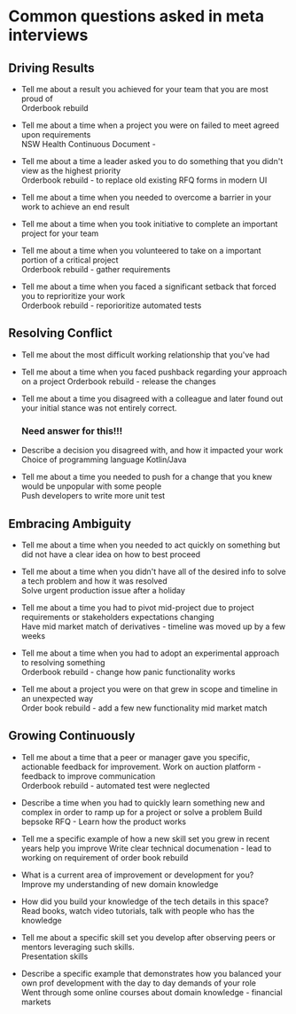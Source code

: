 # Common questions asked in meta interviews
## Driving Results 
- Tell me about a result you achieved for your team that you are most proud of  
  Orderbook rebuild
  
- Tell me about a time when a project you were on failed to meet agreed upon requirements  
  NSW Health Continuous Document -
  
- Tell me about a time a leader asked you to do something that you didn't view as the highest priority  
  Orderbook rebuild - to replace old existing RFQ forms in modern UI

- Tell me about a time when you needed to overcome a barrier in your work to achieve an end result
- Tell me about a time when you took initiative to complete an important project for your team
- Tell me about a time when you volunteered to take on a important portion of a critical project  
  Orderbook rebuild - gather requirements
  
- Tell me about a time when you faced a significant setback that forced you to reprioritize your work  
  Orderbook rebuild - reporioritize automated tests

## Resolving Conflict 
- Tell me about the most difficult working relationship that you've had
- Tell me about a time when you faced pushback regarding your approach on a project
  Orderbook rebuild - release the changes
  
- Tell me about a time you disagreed with a colleague and later found out your initial stance was not entirely correct.
  ### Need answer for this!!!

- Describe a decision you disagreed with, and how it impacted your work  
  Choice of programming language Kotlin/Java

- Tell me about a time you needed to push for a change that you knew would be unpopular with some people  
  Push developers to write more unit test

## Embracing Ambiguity 
- Tell me about a time when you needed to act quickly on something but did not have a clear idea on how to best proceed
- Tell me about a time when you didn't have all of the desired info to solve a tech problem and how it was resolved  
  Solve urgent production issue after a holiday
  
- Tell me about a time you had to pivot mid-project due to project requirements or stakeholders expectations changing  
  Have mid market match of derivatives - timeline was moved up by a few weeks
  
- Tell me about a time when you had to adopt an experimental approach to resolving something  
  Orderbook rebuild - change how panic functionality works

- Tell me about a project you were on that grew in scope and timeline in an unexpected way  
  Order book rebuild - add a few new functionality mid market match

## Growing Continuously 
- Tell me about a time that a peer or manager gave you specific, actionable feedback for improvement.
  Work on auction platform - feedback to improve communication  
  Orderbook rebuild - automated test were neglected
  
- Describe a time when you had to quickly learn something new and complex in order to ramp up for a project or solve a problem
  Build bepsoke RFQ - Learn how the product works
  
- Tell me a specific example of how a new skill set you grew in recent years help you improve
  Write clear technical documenation - lead to working on requirement of order book rebuild

- What is a current area of improvement or development for you?  
  Improve my understanding of new domain knowledge

- How did you build your knowledge of the tech details in this space?  
  Read books, watch video tutorials, talk with people who has the knowledge  
  
- Tell me about a specific skill set you develop after observing peers or mentors leveraging such skills.  
  Presentation skills
  
- Describe a specific example that demonstrates how you balanced your own prof development with the day to day demands of your role   
  Went through some online courses about domain knowledge - financial markets
